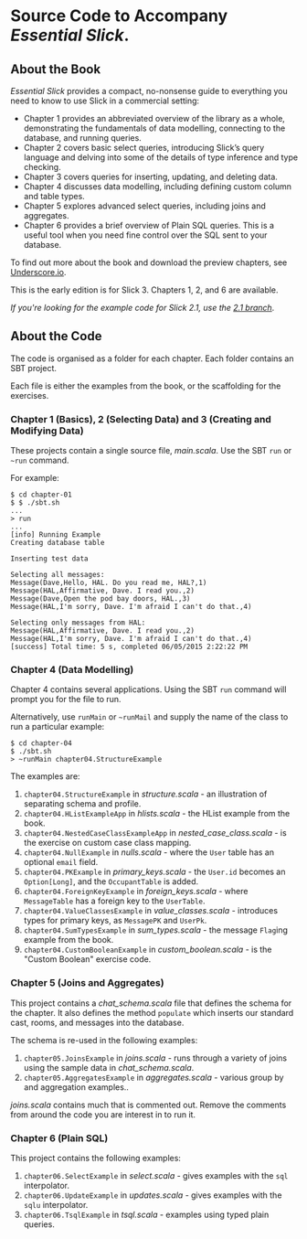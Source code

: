 # Source Code to Accompany _Essential Slick_.

## About the Book

_Essential Slick_ provides a compact, no-nonsense guide to everything you need to know to use Slick in a commercial setting:

*    Chapter 1 provides an abbreviated overview of the library as a whole, demonstrating the fundamentals of data modelling, connecting to the database, and running queries.
*    Chapter 2 covers basic select queries, introducing Slick’s query language and delving into some of the details of type inference and type checking.
*    Chapter 3 covers queries for inserting, updating, and deleting data.
*    Chapter 4 discusses data modelling, including defining custom column and table types.
*    Chapter 5 explores advanced select queries, including joins and aggregates.
*    Chapter 6 provides a brief overview of Plain SQL queries. This is a useful tool when you need fine control over the SQL sent to your database.

To find out more about the book and download the preview chapters, see [Underscore.io](http://underscore.io/training/courses/essential-slick/).

This is the early edition is for Slick 3. Chapters 1, 2, and 6 are available.

  _If you're looking for the example code for Slick 2.1, use the [2.1 branch](https://github.com/underscoreio/essential-slick-code/tree/2.1)_.

## About the Code

The code is organised as a folder for each chapter. Each folder contains an SBT project.

Each file is either the examples from the book, or the scaffolding for the exercises.


### Chapter 1 (Basics), 2 (Selecting Data) and 3 (Creating and Modifying Data)

These projects contain a single source file, _main.scala_. Use the SBT `run` or `~run` command.

For example:

```
$ cd chapter-01
$ $ ./sbt.sh
...
> run
...
[info] Running Example
Creating database table

Inserting test data

Selecting all messages:
Message(Dave,Hello, HAL. Do you read me, HAL?,1)
Message(HAL,Affirmative, Dave. I read you.,2)
Message(Dave,Open the pod bay doors, HAL.,3)
Message(HAL,I'm sorry, Dave. I'm afraid I can't do that.,4)

Selecting only messages from HAL:
Message(HAL,Affirmative, Dave. I read you.,2)
Message(HAL,I'm sorry, Dave. I'm afraid I can't do that.,4)
[success] Total time: 5 s, completed 06/05/2015 2:22:22 PM

```

### Chapter 4 (Data Modelling)

Chapter 4 contains several applications. Using the SBT `run` command will prompt you for the file to run.

Alternatively, use `runMain` or `~runMail` and supply the name of the class to run a particular example:

```
$ cd chapter-04
$ ./sbt.sh
> ~runMain chapter04.StructureExample
```

The examples are:

1. `chapter04.StructureExample` in _structure.scala_ - an illustration of separating schema and profile.
2. `chapter04.HListExampleApp` in _hlists.scala_ - the HList example from the book.
3. `chapter04.NestedCaseClassExampleApp` in _nested_case_class.scala_ - is the exercise on custom case class mapping.
4. `chapter04.NullExample` in _nulls.scala_ - where the `User` table has an optional `email` field.
5. `chapter04.PKExample` in _primary_keys.scala_ - the `User.id` becomes an `Option[Long]`, and the `OccupantTable` is added.
6. `chapter04.ForeignKeyExample` in _foreign_keys.scala_ - where `MessageTable` has a foreign key to the `UserTable`.
7. `chapter04.ValueClassesExample` in _value_classes.scala_ - introduces types for primary keys, as `MessagePK` and `UserPk`.
8. `chapter04.SumTypesExample` in _sum_types.scala_ - the message `Flag`ing example from the book.
9. `chapter04.CustomBooleanExample` in _custom_boolean.scala_ - is the "Custom Boolean" exercise code.

### Chapter 5 (Joins and Aggregates)

This project contains a _chat_schema.scala_ file that defines the schema for the chapter.
It also defines the method `populate` which inserts our standard cast, rooms, and messages into the database.

The schema is re-used in the following examples:

1. `chapter05.JoinsExample` in _joins.scala_ - runs through a variety of joins using the sample data in _chat_schema.scala_.
2. `chapter05.AggregatesExample` in _aggregates.scala_ - various group by and aggregation examples..


_joins.scala_ contains much that is commented out.  Remove the comments from around the code you are interest in to run it.


### Chapter 6 (Plain SQL)

This project contains the following examples:

1. `chapter06.SelectExample` in _select.scala_ - gives examples with the `sql` interpolator.
2. `chapter06.UpdateExample` in _updates.scala_ - gives examples with the `sqlu` interpolator.
3. `chapter06.TsqlExample` in _tsql.scala_ - examples using typed plain queries.

